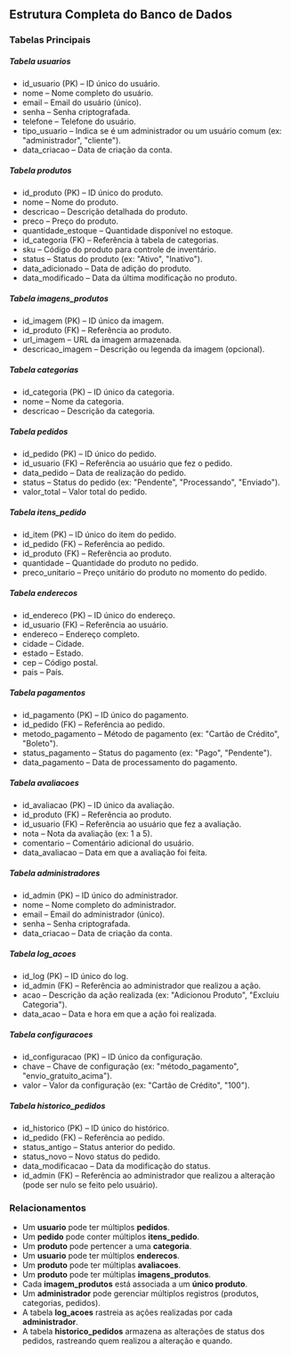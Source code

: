 ## Estrutura Completa do Banco de Dados
### Tabelas Principais
##### Tabela usuarios

- id_usuario (PK) – ID único do usuário.
- nome – Nome completo do usuário.
- email – Email do usuário (único).
- senha – Senha criptografada.
- telefone – Telefone do usuário.
- tipo_usuario – Indica se é um administrador ou um usuário comum (ex: "administrador", "cliente").
- data_criacao – Data de criação da conta.

##### Tabela produtos

- id_produto (PK) – ID único do produto.
- nome – Nome do produto.
- descricao – Descrição detalhada do produto.
- preco – Preço do produto.
- quantidade_estoque – Quantidade disponível no estoque.
- id_categoria (FK) – Referência à tabela de categorias.
- sku – Código do produto para controle de inventário.
- status – Status do produto (ex: "Ativo", "Inativo").
- data_adicionado – Data de adição do produto.
- data_modificado – Data da última modificação no produto.

##### Tabela imagens_produtos

- id_imagem (PK) – ID único da imagem.
- id_produto (FK) – Referência ao produto.
- url_imagem – URL da imagem armazenada.
- descricao_imagem – Descrição ou legenda da imagem (opcional).

##### Tabela categorias

- id_categoria (PK) – ID único da categoria.
- nome – Nome da categoria.
- descricao – Descrição da categoria.

##### Tabela pedidos

- id_pedido (PK) – ID único do pedido.
- id_usuario (FK) – Referência ao usuário que fez o pedido.
- data_pedido – Data de realização do pedido.
- status – Status do pedido (ex: "Pendente", "Processando", "Enviado").
- valor_total – Valor total do pedido.

##### Tabela itens_pedido

- id_item (PK) – ID único do item do pedido.
- id_pedido (FK) – Referência ao pedido.
- id_produto (FK) – Referência ao produto.
- quantidade – Quantidade do produto no pedido.
- preco_unitario – Preço unitário do produto no momento do pedido.

##### Tabela enderecos

- id_endereco (PK) – ID único do endereço.
- id_usuario (FK) – Referência ao usuário.
- endereco – Endereço completo.
- cidade – Cidade.
- estado – Estado.
- cep – Código postal.
- pais – País.

##### Tabela pagamentos

- id_pagamento (PK) – ID único do pagamento.
- id_pedido (FK) – Referência ao pedido.
- metodo_pagamento – Método de pagamento (ex: "Cartão de Crédito", "Boleto").
- status_pagamento – Status do pagamento (ex: "Pago", "Pendente").
- data_pagamento – Data de processamento do pagamento.

##### Tabela avaliacoes

- id_avaliacao (PK) – ID único da avaliação.
- id_produto (FK) – Referência ao produto.
- id_usuario (FK) – Referência ao usuário que fez a avaliação.
- nota – Nota da avaliação (ex: 1 a 5).
- comentario – Comentário adicional do usuário.
- data_avaliacao – Data em que a avaliação foi feita.

##### Tabela administradores

- id_admin (PK) – ID único do administrador.
- nome – Nome completo do administrador.
- email – Email do administrador (único).
- senha – Senha criptografada.
- data_criacao – Data de criação da conta.

##### Tabela log_acoes

- id_log (PK) – ID único do log.
- id_admin (FK) – Referência ao administrador que realizou a ação.
- acao – Descrição da ação realizada (ex: "Adicionou Produto", "Excluiu Categoria").
- data_acao – Data e hora em que a ação foi realizada.

##### Tabela configuracoes

- id_configuracao (PK) – ID único da configuração.
- chave – Chave de configuração (ex: "método_pagamento", "envio_gratuito_acima").
- valor – Valor da configuração (ex: "Cartão de Crédito", "100").

##### Tabela historico_pedidos

- id_historico (PK) – ID único do histórico.
- id_pedido (FK) – Referência ao pedido.
- status_antigo – Status anterior do pedido.
- status_novo – Novo status do pedido.
- data_modificacao – Data da modificação do status.
- id_admin (FK) – Referência ao administrador que realizou a alteração (pode ser nulo se feito pelo usuário).

### Relacionamentos
- Um **usuario** pode ter múltiplos **pedidos**.
- Um **pedido** pode conter múltiplos **itens_pedido**.
- Um **produto** pode pertencer a uma **categoria**.
- Um **usuario** pode ter múltiplos **enderecos**.
- Um **produto** pode ter múltiplas **avaliacoes**.
- Um **produto** pode ter múltiplas **imagens_produtos**.
- Cada **imagem_produtos** está associada a um **único produto**.
- Um **administrador** pode gerenciar múltiplos registros (produtos, categorias, pedidos).
- A tabela **log_acoes** rastreia as ações realizadas por cada **administrador**.
- A tabela **historico_pedidos** armazena as alterações de status dos pedidos, rastreando quem realizou a alteração e quando.
